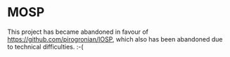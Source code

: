 # MOSP
This project has became abandoned in favour of https://github.com/pirogronian/IOSP, which also has been abandoned due to technical difficulties. :-(
